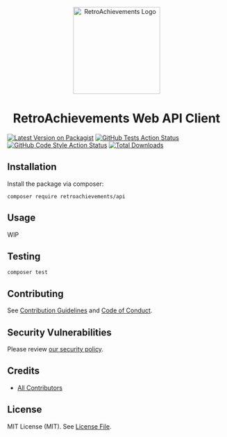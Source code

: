 <p align="center" dir="auto"><a href="https://retroachievements.org" rel="nofollow"><img src="https://raw.githubusercontent.com/RetroAchievements/RAWeb/master/public/assets/images/ra-icon.webp" width="200" alt="RetroAchievements Logo" style="max-width: 100%;"></a></p>
<h1 align="center">RetroAchievements Web API Client</h1>

[![Latest Version on Packagist](https://img.shields.io/packagist/v/retroachievements/api.svg?style=flat-square)](https://packagist.org/packages/retroachievements/api)
[![GitHub Tests Action Status](https://img.shields.io/github/actions/workflow/status/retroachievements/api/run-tests.yml?branch=main&label=tests&style=flat-square)](https://github.com/retroachievements/api/actions?query=workflow%3Arun-tests+branch%3Amain)
[![GitHub Code Style Action Status](https://img.shields.io/github/actions/workflow/status/retroachievements/api/fix-php-code-style-issues.yml?branch=main&label=code%20style&style=flat-square)](https://github.com/retroachievements/api/actions?query=workflow%3A"Fix+PHP+code+style+issues"+branch%3Amain)
[![Total Downloads](https://img.shields.io/packagist/dt/retroachievements/api.svg?style=flat-square)](https://packagist.org/packages/retroachievements/api)

## Installation

Install the package via composer:

```shell
composer require retroachievements/api
```

## Usage

WIP

## Testing

```shell
composer test
```

## Contributing

See [Contribution Guidelines](CONTRIBUTING.md) and [Code of Conduct](CODE_OF_CONDUCT.md).

## Security Vulnerabilities

Please review [our security policy](../../security/policy).

## Credits

- [All Contributors](../../contributors)

## License

MIT License (MIT). See [License File](LICENSE.md).
